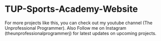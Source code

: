 # TUP-Sports-Academy-Website

 For more projects like this, you can check out my youtube channel (The Unprofessional Programmer).
 Also Follow me on Instagram (theunprofessionalprogrammerj) for latest updates on upcoming projects.
